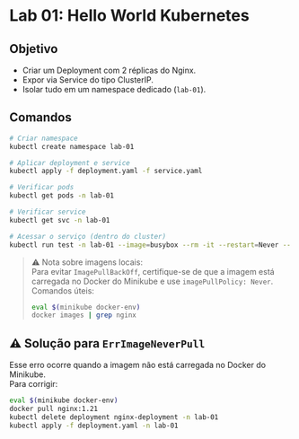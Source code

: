 # Lab 01: Hello World Kubernetes

## Objetivo

- Criar um Deployment com 2 réplicas do Nginx.
- Expor via Service do tipo ClusterIP.
- Isolar tudo em um namespace dedicado (`lab-01`).

## Comandos

```bash
# Criar namespace
kubectl create namespace lab-01

# Aplicar deployment e service
kubectl apply -f deployment.yaml -f service.yaml

# Verificar pods
kubectl get pods -n lab-01

# Verificar service
kubectl get svc -n lab-01

# Acessar o serviço (dentro do cluster)
kubectl run test -n lab-01 --image=busybox --rm -it --restart=Never -- wget -O- http://hello-nginx-service
```

> ⚠️ Nota sobre imagens locais:  
> Para evitar `ImagePullBackOff`, certifique-se de que a imagem está carregada no Docker do Minikube e use `imagePullPolicy: Never`.  
> Comandos úteis:
>
> ```bash
> eval $(minikube docker-env)
> docker images | grep nginx
> ```

## ⚠️ Solução para `ErrImageNeverPull`

Esse erro ocorre quando a imagem não está carregada no Docker do Minikube.  
Para corrigir:

```bash
eval $(minikube docker-env)
docker pull nginx:1.21
kubectl delete deployment nginx-deployment -n lab-01
kubectl apply -f deployment.yaml -n lab-01
```
